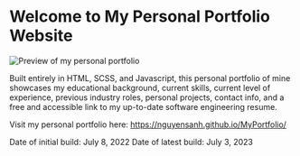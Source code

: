 # Welcome to My Personal Portfolio Website

![Preview of my personal portfolio](http://url/to/img.png)

Built entirely in HTML, SCSS, and Javascript, this personal portfolio of mine showcases my educational background, current skills, current level of experience, previous industry roles, personal projects, contact info, and a free and accessible link to my up-to-date software engineering resume.

Visit my personal portfolio here: https://nguyensanh.github.io/MyPortfolio/

Date of initial build: July 8, 2022
Date of latest build: July 3, 2023
